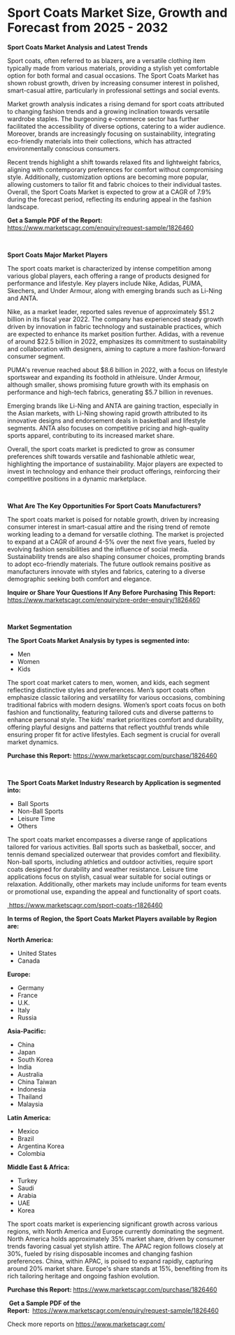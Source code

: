 <p><h1>Sport Coats Market Size, Growth and Forecast from 2025 - 2032</h1></p><p><strong>Sport Coats Market Analysis and Latest Trends</strong></p>
<p><p>Sport coats, often referred to as blazers, are a versatile clothing item typically made from various materials, providing a stylish yet comfortable option for both formal and casual occasions. The Sport Coats Market has shown robust growth, driven by increasing consumer interest in polished, smart-casual attire, particularly in professional settings and social events. </p><p>Market growth analysis indicates a rising demand for sport coats attributed to changing fashion trends and a growing inclination towards versatile wardrobe staples. The burgeoning e-commerce sector has further facilitated the accessibility of diverse options, catering to a wider audience. Moreover, brands are increasingly focusing on sustainability, integrating eco-friendly materials into their collections, which has attracted environmentally conscious consumers.</p><p>Recent trends highlight a shift towards relaxed fits and lightweight fabrics, aligning with contemporary preferences for comfort without compromising style. Additionally, customization options are becoming more popular, allowing customers to tailor fit and fabric choices to their individual tastes. Overall, the Sport Coats Market is expected to grow at a CAGR of 7.9% during the forecast period, reflecting its enduring appeal in the fashion landscape.</p></p>
<p><strong>Get a Sample PDF of the Report:&nbsp;</strong> <a href="https://www.marketscagr.com/enquiry/request-sample/1826460?utm_campaign=1895&utm_medium=2&utm_source=Github&utm_content=ia&utm_term=07022025&utm_id=sport-coats">https://www.marketscagr.com/enquiry/request-sample/1826460</a></p>
<p>&nbsp;</p>
<p><strong>Sport Coats Major Market Players</strong></p>
<p><p>The sport coats market is characterized by intense competition among various global players, each offering a range of products designed for performance and lifestyle. Key players include Nike, Adidas, PUMA, Skechers, and Under Armour, along with emerging brands such as Li-Ning and ANTA.</p><p>Nike, as a market leader, reported sales revenue of approximately $51.2 billion in its fiscal year 2022. The company has experienced steady growth driven by innovation in fabric technology and sustainable practices, which are expected to enhance its market position further. Adidas, with a revenue of around $22.5 billion in 2022, emphasizes its commitment to sustainability and collaboration with designers, aiming to capture a more fashion-forward consumer segment. </p><p>PUMA's revenue reached about $8.6 billion in 2022, with a focus on lifestyle sportswear and expanding its foothold in athleisure. Under Armour, although smaller, shows promising future growth with its emphasis on performance and high-tech fabrics, generating $5.7 billion in revenues.</p><p>Emerging brands like Li-Ning and ANTA are gaining traction, especially in the Asian markets, with Li-Ning showing rapid growth attributed to its innovative designs and endorsement deals in basketball and lifestyle segments. ANTA also focuses on competitive pricing and high-quality sports apparel, contributing to its increased market share.</p><p>Overall, the sport coats market is predicted to grow as consumer preferences shift towards versatile and fashionable athletic wear, highlighting the importance of sustainability. Major players are expected to invest in technology and enhance their product offerings, reinforcing their competitive positions in a dynamic marketplace.</p></p>
<p>&nbsp;</p>
<p><strong>What Are The Key Opportunities For Sport Coats Manufacturers?</strong></p>
<p><p>The sport coats market is poised for notable growth, driven by increasing consumer interest in smart-casual attire and the rising trend of remote working leading to a demand for versatile clothing. The market is projected to expand at a CAGR of around 4-5% over the next five years, fueled by evolving fashion sensibilities and the influence of social media. Sustainability trends are also shaping consumer choices, prompting brands to adopt eco-friendly materials. The future outlook remains positive as manufacturers innovate with styles and fabrics, catering to a diverse demographic seeking both comfort and elegance.</p></p>
<p><strong>Inquire or Share Your Questions If Any Before Purchasing This Report:</strong> <a href="https://www.marketscagr.com/enquiry/pre-order-enquiry/1826460?utm_campaign=1895&utm_medium=2&utm_source=Github&utm_content=ia&utm_term=07022025&utm_id=sport-coats">https://www.marketscagr.com/enquiry/pre-order-enquiry/1826460</a></p>
<p>&nbsp;</p>
<p><strong>Market Segmentation</strong></p>
<p><strong>The Sport Coats Market Analysis by types is segmented into:</strong></p>
<p><ul><li>Men</li><li>Women</li><li>Kids</li></ul></p>
<p><p>The sport coat market caters to men, women, and kids, each segment reflecting distinctive styles and preferences. Men’s sport coats often emphasize classic tailoring and versatility for various occasions, combining traditional fabrics with modern designs. Women’s sport coats focus on both fashion and functionality, featuring tailored cuts and diverse patterns to enhance personal style. The kids' market prioritizes comfort and durability, offering playful designs and patterns that reflect youthful trends while ensuring proper fit for active lifestyles. Each segment is crucial for overall market dynamics.</p></p>
<p><strong>Purchase this Report:&nbsp;</strong><a href="https://www.marketscagr.com/purchase/1826460?utm_campaign=1895&utm_medium=2&utm_source=Github&utm_content=ia&utm_term=07022025&utm_id=sport-coats">https://www.marketscagr.com/purchase/1826460</a></p>
<p>&nbsp;</p>
<p><strong>The Sport Coats Market Industry Research by Application is segmented into:</strong></p>
<p><ul><li>Ball Sports</li><li>Non-Ball Sports</li><li>Leisure Time</li><li>Others</li></ul></p>
<p><p>The sport coats market encompasses a diverse range of applications tailored for various activities. Ball sports such as basketball, soccer, and tennis demand specialized outerwear that provides comfort and flexibility. Non-ball sports, including athletics and outdoor activities, require sport coats designed for durability and weather resistance. Leisure time applications focus on stylish, casual wear suitable for social outings or relaxation. Additionally, other markets may include uniforms for team events or promotional use, expanding the appeal and functionality of sport coats.</p></p>
<p><a href="https://www.marketscagr.com/sport-coats-r1826460?utm_campaign=1895&utm_medium=2&utm_source=Github&utm_content=ia&utm_term=07022025&utm_id=sport-coats">&nbsp;https://www.marketscagr.com/sport-coats-r1826460</a></p>
<p><strong>In terms of Region, the Sport Coats Market Players available by Region are:</strong></p>
<p>
    <p> <strong> North America: </strong>
        <ul>
            <li>United States</li>
            <li>Canada</li>
        </ul>
        </p> 
    <p> <strong> Europe: </strong>
        <ul>
            <li>Germany</li>
            <li>France</li>
            <li>U.K.</li>
            <li>Italy</li>
            <li>Russia</li>
        </ul>
        </p> 
    <p> <strong> Asia-Pacific: </strong>
        <ul>
            <li>China</li>
            <li>Japan</li>
            <li>South Korea</li>
            <li>India</li>
            <li>Australia</li>
            <li>China Taiwan</li>
            <li>Indonesia</li>
            <li>Thailand</li>
            <li>Malaysia</li>
        </ul>
        </p> 
    <p> <strong> Latin America: </strong>
        <ul>
            <li>Mexico</li>
            <li>Brazil</li>
            <li>Argentina Korea</li>
            <li>Colombia</li>
        </ul>
        </p> 
    <p> <strong> Middle East & Africa: </strong>
        <ul>
            <li>Turkey</li>
            <li>Saudi</li>
            <li>Arabia</li>
            <li>UAE</li>
            <li>Korea</li>
        </ul>
    </p>
    </p>
<p><p>The sport coats market is experiencing significant growth across various regions, with North America and Europe currently dominating the segment. North America holds approximately 35% market share, driven by consumer trends favoring casual yet stylish attire. The APAC region follows closely at 30%, fueled by rising disposable incomes and changing fashion preferences. China, within APAC, is poised to expand rapidly, capturing around 20% market share. Europe's share stands at 15%, benefiting from its rich tailoring heritage and ongoing fashion evolution.</p></p>
<p><strong>Purchase this Report: </strong><a href="https://www.marketscagr.com/purchase/1826460?utm_campaign=1895&utm_medium=2&utm_source=Github&utm_content=ia&utm_term=07022025&utm_id=sport-coats">https://www.marketscagr.com/purchase/1826460</a></p>
<p>&nbsp;<strong>Get a Sample PDF of the Report:&nbsp;&nbsp;</strong><a href="https://www.marketscagr.com/enquiry/request-sample/1826460?utm_campaign=1895&utm_medium=2&utm_source=Github&utm_content=ia&utm_term=07022025&utm_id=sport-coats">https://www.marketscagr.com/enquiry/request-sample/1826460</a></p>
<p><strong></strong></p>
<p>Check more reports on <a href="https://www.marketscagr.com/?utm_campaign=1895&utm_medium=2&utm_source=Github&utm_content=ia&utm_term=07022025&utm_id=sport-coats">https://www.marketscagr.com/</a></p>
